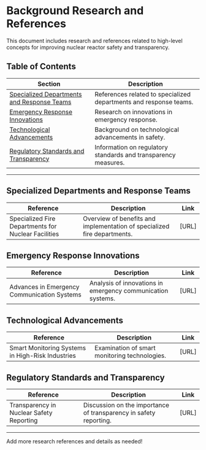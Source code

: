# Background Research and References

This document includes research and references related to high-level concepts for improving nuclear reactor safety and transparency.

## Table of Contents

| Section                           | Description                                                        |
|-----------------------------------|--------------------------------------------------------------------|
| [Specialized Departments and Response Teams](#specialized-departments-and-response-teams) | References related to specialized departments and response teams. |
| [Emergency Response Innovations](#emergency-response-innovations) | Research on innovations in emergency response.                    |
| [Technological Advancements](#technological-advancements) | Background on technological advancements in safety.                |
| [Regulatory Standards and Transparency](#regulatory-standards-and-transparency) | Information on regulatory standards and transparency measures.      |

---

## Specialized Departments and Response Teams

| Reference                      | Description                                                   | Link            |
|--------------------------------|---------------------------------------------------------------|-----------------|
| Specialized Fire Departments for Nuclear Facilities | Overview of benefits and implementation of specialized fire departments. | [URL]           |

## Emergency Response Innovations

| Reference                          | Description                                                   | Link            |
|------------------------------------|---------------------------------------------------------------|-----------------|
| Advances in Emergency Communication Systems | Analysis of innovations in emergency communication systems. | [URL]           |

## Technological Advancements

| Reference                          | Description                                                   | Link            |
|------------------------------------|---------------------------------------------------------------|-----------------|
| Smart Monitoring Systems in High-Risk Industries | Examination of smart monitoring technologies.                | [URL]           |

## Regulatory Standards and Transparency

| Reference                          | Description                                                   | Link            |
|------------------------------------|---------------------------------------------------------------|-----------------|
| Transparency in Nuclear Safety Reporting | Discussion on the importance of transparency in safety reporting. | [URL]           |

---

Add more research references and details as needed!
